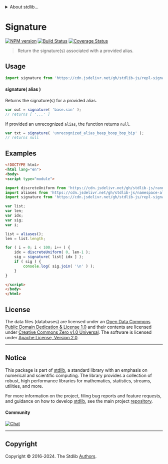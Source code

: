 <!--

@license Apache-2.0

Copyright (c) 2019 The Stdlib Authors.

Licensed under the Apache License, Version 2.0 (the "License");
you may not use this file except in compliance with the License.
You may obtain a copy of the License at

   http://www.apache.org/licenses/LICENSE-2.0

Unless required by applicable law or agreed to in writing, software
distributed under the License is distributed on an "AS IS" BASIS,
WITHOUT WARRANTIES OR CONDITIONS OF ANY KIND, either express or implied.
See the License for the specific language governing permissions and
limitations under the License.

-->


<details>
  <summary>
    About stdlib...
  </summary>
  <p>We believe in a future in which the web is a preferred environment for numerical computation. To help realize this future, we've built stdlib. stdlib is a standard library, with an emphasis on numerical and scientific computation, written in JavaScript (and C) for execution in browsers and in Node.js.</p>
  <p>The library is fully decomposable, being architected in such a way that you can swap out and mix and match APIs and functionality to cater to your exact preferences and use cases.</p>
  <p>When you use stdlib, you can be absolutely certain that you are using the most thorough, rigorous, well-written, studied, documented, tested, measured, and high-quality code out there.</p>
  <p>To join us in bringing numerical computing to the web, get started by checking us out on <a href="https://github.com/stdlib-js/stdlib">GitHub</a>, and please consider <a href="https://opencollective.com/stdlib">financially supporting stdlib</a>. We greatly appreciate your continued support!</p>
</details>

# Signature

[![NPM version][npm-image]][npm-url] [![Build Status][test-image]][test-url] [![Coverage Status][coverage-image]][coverage-url] <!-- [![dependencies][dependencies-image]][dependencies-url] -->

> Return the signature(s) associated with a provided alias.

<!-- Section to include introductory text. Make sure to keep an empty line after the intro `section` element and another before the `/section` close. -->

<section class="intro">

</section>

<!-- /.intro -->

<!-- Package usage documentation. -->



<section class="usage">

## Usage

```javascript
import signature from 'https://cdn.jsdelivr.net/gh/stdlib-js/repl-signature@esm/index.mjs';
```

#### signature( alias )

Returns the signature(s) for a provided alias.

```javascript
var out = signature( 'base.sin' );
// returns [ '...' ]
```

If provided an unrecognized `alias`, the function returns `null`.

```javascript
var txt = signature( 'unrecognized_alias_beep_boop_bop_bip' );
// returns null
```

</section>

<!-- /.usage -->

<!-- Package usage notes. Make sure to keep an empty line after the `section` element and another before the `/section` close. -->

<section class="notes">

</section>

<!-- /.notes -->

<!-- Package usage examples. -->

<section class="examples">

## Examples

<!-- TODO: better example -->

<!-- eslint no-undef: "error" -->

```html
<!DOCTYPE html>
<html lang="en">
<body>
<script type="module">

import discreteUniform from 'https://cdn.jsdelivr.net/gh/stdlib-js/random-base-discrete-uniform@esm/index.mjs';
import aliases from 'https://cdn.jsdelivr.net/gh/stdlib-js/namespace-aliases@esm/index.mjs';
import signature from 'https://cdn.jsdelivr.net/gh/stdlib-js/repl-signature@esm/index.mjs';

var list;
var len;
var idx;
var sig;
var i;

list = aliases();
len = list.length;

for ( i = 0; i < 100; i++ ) {
    idx = discreteUniform( 0, len-1 );
    sig = signature( list[ idx ] );
    if ( sig ) {
        console.log( sig.join( '\n' ) );
    }
}

</script>
</body>
</html>
```

</section>

<!-- /.examples -->

<!-- Section for describing a command-line interface. -->



<!-- Section to include cited references. If references are included, add a horizontal rule *before* the section. Make sure to keep an empty line after the `section` element and another before the `/section` close. -->

<section class="references">

</section>

<!-- /.references -->

<!-- <license> -->

## License

The data files (databases) are licensed under an [Open Data Commons Public Domain Dedication & License 1.0][pddl-1.0] and their contents are licensed under [Creative Commons Zero v1.0 Universal][cc0]. The software is licensed under [Apache License, Version 2.0][apache-license].

<!-- </license> -->

<!-- Section for related `stdlib` packages. Do not manually edit this section, as it is automatically populated. -->

<section class="related">

</section>

<!-- /.related -->

<!-- Section for all links. Make sure to keep an empty line after the `section` element and another before the `/section` close. -->


<section class="main-repo" >

* * *

## Notice

This package is part of [stdlib][stdlib], a standard library with an emphasis on numerical and scientific computing. The library provides a collection of robust, high performance libraries for mathematics, statistics, streams, utilities, and more.

For more information on the project, filing bug reports and feature requests, and guidance on how to develop [stdlib][stdlib], see the main project [repository][stdlib].

#### Community

[![Chat][chat-image]][chat-url]

---

## Copyright

Copyright &copy; 2016-2024. The Stdlib [Authors][stdlib-authors].

</section>

<!-- /.stdlib -->

<!-- Section for all links. Make sure to keep an empty line after the `section` element and another before the `/section` close. -->

<section class="links">

[npm-image]: http://img.shields.io/npm/v/@stdlib/repl-signature.svg
[npm-url]: https://npmjs.org/package/@stdlib/repl-signature

[test-image]: https://github.com/stdlib-js/repl-signature/actions/workflows/test.yml/badge.svg?branch=v0.2.0
[test-url]: https://github.com/stdlib-js/repl-signature/actions/workflows/test.yml?query=branch:v0.2.0

[coverage-image]: https://img.shields.io/codecov/c/github/stdlib-js/repl-signature/main.svg
[coverage-url]: https://codecov.io/github/stdlib-js/repl-signature?branch=main

<!--

[dependencies-image]: https://img.shields.io/david/stdlib-js/repl-signature.svg
[dependencies-url]: https://david-dm.org/stdlib-js/repl-signature/main

-->

[chat-image]: https://img.shields.io/gitter/room/stdlib-js/stdlib.svg
[chat-url]: https://app.gitter.im/#/room/#stdlib-js_stdlib:gitter.im

[stdlib]: https://github.com/stdlib-js/stdlib

[stdlib-authors]: https://github.com/stdlib-js/stdlib/graphs/contributors

[cli-section]: https://github.com/stdlib-js/repl-signature#cli
[cli-url]: https://github.com/stdlib-js/repl-signature/tree/cli
[@stdlib/repl-signature]: https://github.com/stdlib-js/repl-signature/tree/main

[umd]: https://github.com/umdjs/umd
[es-module]: https://developer.mozilla.org/en-US/docs/Web/JavaScript/Guide/Modules

[deno-url]: https://github.com/stdlib-js/repl-signature/tree/deno
[deno-readme]: https://github.com/stdlib-js/repl-signature/blob/deno/README.md
[umd-url]: https://github.com/stdlib-js/repl-signature/tree/umd
[umd-readme]: https://github.com/stdlib-js/repl-signature/blob/umd/README.md
[esm-url]: https://github.com/stdlib-js/repl-signature/tree/esm
[esm-readme]: https://github.com/stdlib-js/repl-signature/blob/esm/README.md
[branches-url]: https://github.com/stdlib-js/repl-signature/blob/main/branches.md

[pddl-1.0]: http://opendatacommons.org/licenses/pddl/1.0/

[cc0]: https://creativecommons.org/publicdomain/zero/1.0

[apache-license]: https://www.apache.org/licenses/LICENSE-2.0

</section>

<!-- /.links -->
